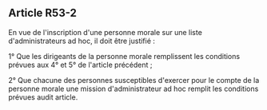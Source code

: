Article R53-2
----
En vue de l'inscription d'une personne morale sur une liste d'administrateurs ad
hoc, il doit être justifié :

1° Que les dirigeants de la personne morale remplissent les conditions prévues
aux 4° et 5° de l'article précédent ;

2° Que chacune des personnes susceptibles d'exercer pour le compte de la
personne morale une mission d'administrateur ad hoc remplit les conditions
prévues audit article.

